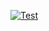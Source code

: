[![Test](https://github-readme-stats.vercel.app/api/wakatime?username=voidpro&layout=compact)](https://wakatime.com/@voidpro)<br>
